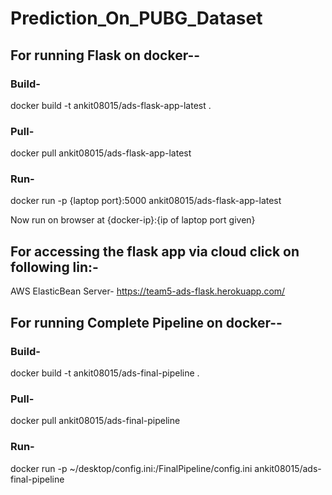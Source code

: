 # Prediction_On_PUBG_Dataset

## For running Flask on docker--

### Build-
docker build -t ankit08015/ads-flask-app-latest .

### Pull-
docker pull ankit08015/ads-flask-app-latest


### Run-

docker run -p {laptop port}:5000 ankit08015/ads-flask-app-latest

Now run on browser at {docker-ip}:{ip of laptop port given}
  
  
 ## For accessing the flask app via cloud click on following lin:-
 
 AWS ElasticBean Server- https://team5-ads-flask.herokuapp.com/
 
 
 ## For running Complete Pipeline on docker--

### Build-
docker build -t ankit08015/ads-final-pipeline .

### Pull-
docker pull ankit08015/ads-final-pipeline


### Run-

docker run -p ~/desktop/config.ini:/FinalPipeline/config.ini ankit08015/ads-final-pipeline
 
